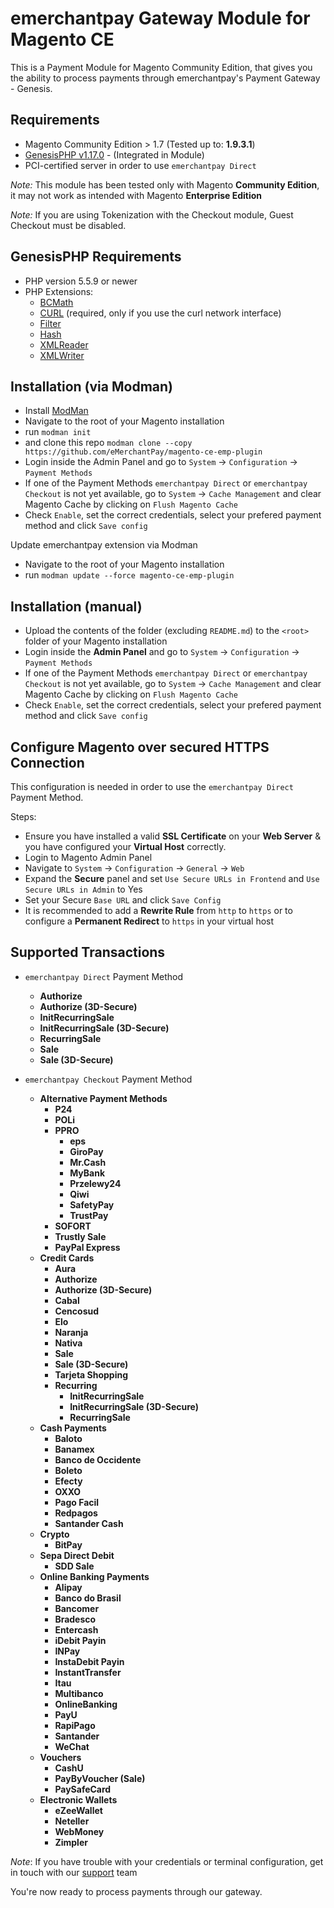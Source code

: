 emerchantpay Gateway Module for Magento CE
=============================

This is a Payment Module for Magento Community Edition, that gives you the ability to process payments through emerchantpay's Payment Gateway - Genesis.

Requirements
------------

* Magento Community Edition > 1.7 (Tested up to: __1.9.3.1__)
* [GenesisPHP v1.17.0](https://github.com/GenesisGateway/genesis_php/releases/tag/1.17.0) - (Integrated in Module)
* PCI-certified server in order to use ```emerchantpay Direct```

*Note:* This module has been tested only with Magento __Community Edition__, it may not work
as intended with Magento __Enterprise Edition__

*Note:* If you are using Tokenization with the Checkout module, Guest Checkout must be disabled.

GenesisPHP Requirements
------------

* PHP version 5.5.9 or newer
* PHP Extensions:
    * [BCMath](https://php.net/bcmath)
    * [CURL](https://php.net/curl) (required, only if you use the curl network interface)
    * [Filter](https://php.net/filter)
    * [Hash](https://php.net/hash)
    * [XMLReader](https://php.net/xmlreader)
    * [XMLWriter](https://php.net/xmlwriter)

Installation (via Modman)
---------------------

* Install [ModMan]
* Navigate to the root of your Magento installation
* run ```modman init```
* and clone this repo ```modman clone --copy https://github.com/eMerchantPay/magento-ce-emp-plugin```
* Login inside the Admin Panel and go to ```System``` -> ```Configuration``` -> ```Payment Methods```
* If one of the Payment Methods ```emerchantpay Direct``` or ```emerchantpay Checkout``` is not yet available, 
  go to  ```System``` -> ```Cache Management``` and clear Magento Cache by clicking on ```Flush Magento Cache``` 
* Check ```Enable```, set the correct credentials, select your prefered payment method and click ```Save config```

Update emerchantpay extension via Modman
* Navigate to the root of your Magento installation
* run ```modman update --force magento-ce-emp-plugin```

Installation (manual)
---------------------

* Upload the contents of the folder (excluding ```README.md```) to the ```<root>``` folder of your Magento installation
* Login inside the __Admin Panel__ and go to ```System``` -> ```Configuration``` -> ```Payment Methods```
* If one of the Payment Methods ```emerchantpay Direct``` or ```emerchantpay Checkout``` is not yet available, 
  go to  ```System``` -> ```Cache Management``` and clear Magento Cache by clicking on ```Flush Magento Cache```
* Check ```Enable```, set the correct credentials, select your prefered payment method and click ```Save config```

Configure Magento over secured HTTPS Connection
---------------------
This configuration is needed in order to use the ```emerchantpay Direct``` Payment Method.

Steps:
* Ensure you have installed a valid __SSL Certificate__ on your __Web Server__ & you have configured your __Virtual Host__ correctly.
* Login to Magento Admin Panel
* Navigate to ```System``` -> ```Configuration``` -> ```General``` -> ```Web```
* Expand the __Secure__ panel and set ```Use Secure URLs in Frontend``` and ```Use Secure URLs in Admin``` to Yes
* Set your Secure ```Base URL``` and click ```Save Config```
* It is recommended to add a __Rewrite Rule__ from ```http``` to ```https``` or to configure a __Permanent Redirect__ to ```https``` in your virtual host

Supported Transactions
---------------------
* ```emerchantpay Direct``` Payment Method
	* __Authorize__
	* __Authorize (3D-Secure)__
	* __InitRecurringSale__
	* __InitRecurringSale (3D-Secure)__
	* __RecurringSale__
	* __Sale__
	* __Sale (3D-Secure)__

* ```emerchantpay Checkout``` Payment Method
  * __Alternative Payment Methods__
    * __P24__
    * __POLi__
    * __PPRO__
      * __eps__
      * __GiroPay__
      * __Mr.Cash__
      * __MyBank__
      * __Przelewy24__
      * __Qiwi__
      * __SafetyPay__
      * __TrustPay__
    * __SOFORT__
    * __Trustly Sale__
    * __PayPal Express__
  * __Credit Cards__
    * __Aura__
    * __Authorize__
    * __Authorize (3D-Secure)__
    * __Cabal__
    * __Cencosud__
    * __Elo__
    * __Naranja__
    * __Nativa__
    * __Sale__
    * __Sale (3D-Secure)__
    * __Tarjeta Shopping__
    * __Recurring__
      * __InitRecurringSale__
      * __InitRecurringSale (3D-Secure)__
      * __RecurringSale__
  * __Cash Payments__
    * __Baloto__
    * __Banamex__
    * __Banco de Occidente__
    * __Boleto__
    * __Efecty__
    * __OXXO__
    * __Pago Facil__
    * __Redpagos__
    * __Santander Cash__
  * __Crypto__
    * __BitPay__
  * __Sepa Direct Debit__
    * __SDD Sale__
  * __Online Banking Payments__
    * __Alipay__
    * __Banco do Brasil__
    * __Bancomer__
    * __Bradesco__
    * __Entercash__
    * __iDebit Payin__
    * __INPay__
    * __InstaDebit Payin__
    * __InstantTransfer__
    * __Itau__
    * __Multibanco__
    * __OnlineBanking__
    * __PayU__
    * __RapiPago__
    * __Santander__
    * __WeChat__
  * __Vouchers__
    * __CashU__
    * __PayByVoucher (Sale)__
    * __PaySafeCard__
  * __Electronic Wallets__
    * __eZeeWallet__
    * __Neteller__
    * __WebMoney__
    * __Zimpler__

_Note_: If you have trouble with your credentials or terminal configuration, get in touch with our [support] team

You're now ready to process payments through our gateway.

[ModMan]: https://github.com/colinmollenhour/modman
[emerchantpay Payment Gateway - Magento Connect]: https://www.magentocommerce.com/magento-connect/catalog/product/view/id/31438/s/emerchantpay-payment-gateway/
[support]: mailto:tech-support@emerchantpay.net
